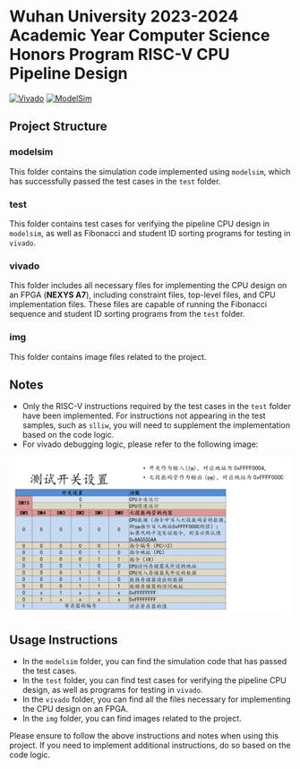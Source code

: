 # Wuhan University 2023-2024 Academic Year Computer Science Honors Program RISC-V CPU Pipeline Design

[![Vivado](https://img.shields.io/badge/Vivado-2018.1-blue.svg)](https://www.xilinx.com/products/design-tools/vivado.html) [![ModelSim](https://img.shields.io/badge/ModelSim-10.6d-green.svg)](https://www.mentor.com/company/high-level_synthesis/modelsim)

## Project Structure

### modelsim

This folder contains the simulation code implemented using `modelsim`, which has successfully passed the test cases in the `test` folder.

### test

This folder contains test cases for verifying the pipeline CPU design in `modelsim`, as well as Fibonacci and student ID sorting programs for testing in `vivado`.

### vivado

This folder includes all necessary files for implementing the CPU design on an FPGA (**NEXYS A7**), including constraint files, top-level files, and CPU implementation files. These files are capable of running the Fibonacci sequence and student ID sorting programs from the `test` folder.

### img

This folder contains image files related to the project.

## Notes

- Only the RISC-V instructions required by the test cases in the `test` folder have been implemented. For instructions not appearing in the test samples, such as `slliw`, you will need to supplement the implementation based on the code logic.
- For vivado debugging logic, please refer to the following image:

![vivado](img/vivado.png)

## Usage Instructions

- In the `modelsim` folder, you can find the simulation code that has passed the test cases.
- In the `test` folder, you can find test cases for verifying the pipeline CPU design, as well as programs for testing in `vivado`.
- In the `vivado` folder, you can find all the files necessary for implementing the CPU design on an FPGA.
- In the `img` folder, you can find images related to the project.

Please ensure to follow the above instructions and notes when using this project. If you need to implement additional instructions, do so based on the code logic.

